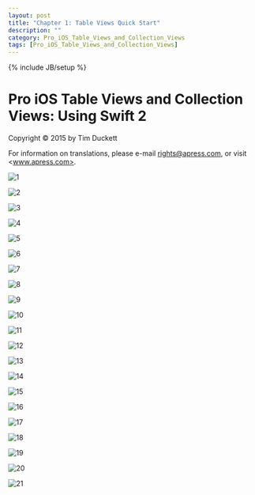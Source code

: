 ```yaml
---
layout: post
title: "Chapter 1: Table Views Quick Start"
description: ""
category: Pro_iOS_Table_Views_and_Collection_Views
tags: [Pro_iOS_Table_Views_and_Collection_Views]
---
```

{% include JB/setup %}

# Pro iOS Table Views and Collection Views: Using Swift 2

Copyright © 2015 by Tim Duckett

For information on translations, please e-mail <rights@apress.com>, or visit <www.apress.com>.

![1](/assets/images/Pro_iOS_Table_Views_and_Collection_Views/3/1.png)

![2](/assets/images/Pro_iOS_Table_Views_and_Collection_Views/3/2.png)

![3](/assets/images/Pro_iOS_Table_Views_and_Collection_Views/3/3.png)

![4](/assets/images/Pro_iOS_Table_Views_and_Collection_Views/3/4.png)

![5](/assets/images/Pro_iOS_Table_Views_and_Collection_Views/3/5.png)

![6](/assets/images/Pro_iOS_Table_Views_and_Collection_Views/3/6.png)

![7](/assets/images/Pro_iOS_Table_Views_and_Collection_Views/3/7.png)

![8](/assets/images/Pro_iOS_Table_Views_and_Collection_Views/3/8.png)

![9](/assets/images/Pro_iOS_Table_Views_and_Collection_Views/3/9.png)

![10](/assets/images/Pro_iOS_Table_Views_and_Collection_Views/3/10.png)

![11](/assets/images/Pro_iOS_Table_Views_and_Collection_Views/3/11.png)

![12](/assets/images/Pro_iOS_Table_Views_and_Collection_Views/3/12.png)

![13](/assets/images/Pro_iOS_Table_Views_and_Collection_Views/3/13.png)

![14](/assets/images/Pro_iOS_Table_Views_and_Collection_Views/3/14.png)

![15](/assets/images/Pro_iOS_Table_Views_and_Collection_Views/3/15.png)

![16](/assets/images/Pro_iOS_Table_Views_and_Collection_Views/3/16.png)

![17](/assets/images/Pro_iOS_Table_Views_and_Collection_Views/3/17.png)

![18](/assets/images/Pro_iOS_Table_Views_and_Collection_Views/3/18.png)

![19](/assets/images/Pro_iOS_Table_Views_and_Collection_Views/3/19.png)

![20](/assets/images/Pro_iOS_Table_Views_and_Collection_Views/3/20.png)

![21](/assets/images/Pro_iOS_Table_Views_and_Collection_Views/3/21.png)